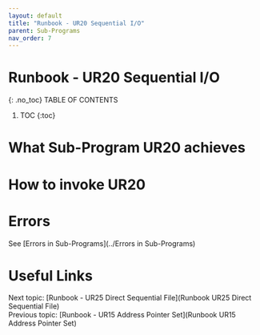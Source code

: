 ```yaml
---
layout: default
title: "Runbook - UR20 Sequential I/O"
parent: Sub-Programs
nav_order: 7
---
```


# Runbook - UR20 Sequential I/O
{: .no_toc}
TABLE OF CONTENTS 
1. TOC
{:toc}  

# What Sub-Program UR20 achieves

# How to invoke UR20

# Errors
See [Errors in Sub-Programs](../Errors in Sub-Programs)  
  
  
# Useful Links
Next topic: [Runbook - UR25 Direct Sequential File](Runbook UR25 Direct Sequential File)  
Previous topic: [Runbook - UR15 Address Pointer Set](Runbook UR15 Address Pointer Set)  
